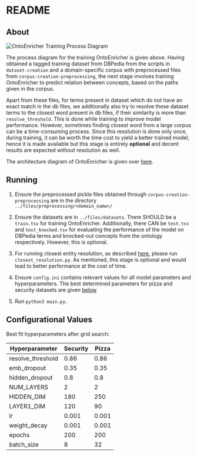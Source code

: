# README

## About 

![OntoEnricher Training Process Diagram](corpus-creation.jpg)

The process diagram for the training OntoEnricher is given above. Having obtained a tagged training dataset from DBPedia from the scripts in `dataset-creation` and a domain-specific corpus with preprocessed files from `corpus-creation-preprocessing`, the next stage involves training OntoEnricher to predict relation between concepts, based on the paths given in the corpus.

Apart from these files, for terms present in dataset which do not have an exact match in the db files, we additionally also try to resolve these dataset terms to the closest word present in db files, if their similarity is more than `resolve_threshold`. This is done while training to improve model performance. However, sometimes finding closest word from a large corpus can be a time-consuming process. Since this resolution is done only once, during training, it can be worth the time cost to yield a better trained model, hence it is made available but this stage is entirely **optional** and decent results are expected without resolution as well.

The architecture diagram of OntoEnricher is given over [here](corpus-creation.jpg).

## Running 

1. Ensure the preprocessed pickle files obtained through `corpus-creation-preprocessing` are in the directory `../files/preprocessing/<domain_name>/` 

2. Ensure the datasets are in `../files/datasets`. There SHOULD be a `train.tsv` for training OntoEnricher. Additionally, there CAN be `test.tsv` and `test_knocked.tsv` for evaluating the performance of the model on DBPedia terms and knocked-out concepts from the ontology respectively. However, this is optional.

3. For running closest entity resolution, as described [here](#about), please run `closest_resolution.py`. As mentioned, this stage is optional and would lead to better performance at the cost of time.

4. Ensure `config.ini` contains relevant values for all model parameters and hyperparameters. The best determined parameters for pizza and security datasets are given [below](#configurational-values)

4. Run `python3 main.py`.

## Configurational Values

Best fit hyperparameters after grid search:

| Hyperparameter    | Security | Pizza |
|-------------------|----------|-------|
| resolve_threshold | 0.86     | 0.86  |
| emb_dropout       | 0.35     | 0.35  |
| hidden_dropout    | 0.8      | 0.8   |
| NUM_LAYERS        | 2        | 2     |
| HIDDEN_DIM        | 180      | 250   |
| LAYER1_DIM        | 120      | 90    |
| lr                | 0.001    | 0.001 |
| weight_decay      | 0.001    | 0.001 |
| epochs            | 200      | 200   |
| batch_size        | 8        | 32    |